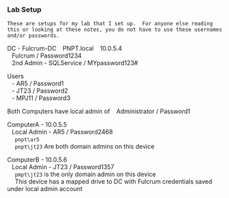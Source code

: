 ### Lab Setup

`These are setups for my lab that I set up.  For anyone else reading this or looking at these notes, you do not have to use these usernames and/or passwords.`

DC - Fulcrum-DC   &ensp;    PNPT.local   &ensp;    10.0.5.4  
&ensp;	Fulcrum / Password1234  
&ensp;	2nd Admin - SQLService / MYpassword123#  

Users  
&ensp;	- AR5 / Password1  
&ensp;	- JT23 / Password2  
&ensp;	- MPJ11 / Password3  


Both Computers have local admin of
&ensp;	Administrator / Password1  


ComputerA - 10.0.5.5  
&ensp;	Local Admin - AR5 / Password2468  
&ensp;&ensp;		`pnpt\ar5`  
&ensp;&ensp;		`pnpt\jt23` Are both domain admins on this device  
		


ComputerB - 10.0.5.6  
&ensp;	Local Admin - JT23 / Password1357  
&ensp;&ensp;		`pmpt\jt23` is the only domain admin on this device  
&ensp;&ensp;		This device has a mapped drive to DC with Fulcrum credentials saved under local admin account  